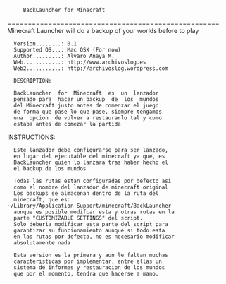       	 BackLauncher for Minecraft
====================================================
    Minecraft Launcher will do a backup of 
           your worlds before to play

      Version........: 0.1
      Supported OS...: Mac OSX (For now)
      Author.........: Alvaro Anaya M.
      Web............: http://www.archivoslog.es
      Web2...........: http://archivoslog.wordpress.com

      DESCRIPTION:

      BackLauncher  for  Minecraft  es  un  lanzador
      pensado para  hacer un backup  de  los  mundos
      del Minecraft justo antes de comenzar el juego
      de forma que pase lo que pase, siempre tengamos
      una  opcion  de volver a restaurarlo tal y como
      estaba antes de comezar la partida

 INSTRUCTIONS:

      Este lanzador debe configurarse para ser lanzado,
      en lugar del ejecutable del minecraft ya que, es
      BackLauncher quien lo lanzara tras haber hecho el
      el backup de los mundos

      Todas las rutas estan configuradas por defecto asi
      como el nombre del lanzador de minecraft original
      Los backups se almacenan dentro de la ruta del
      minecraft, que es:
  	~/Library/Application Support/minecraft/BackLauncher
      aunque es posible modifcar esta y otras rutas en la
      parte "CUSTOMIZABLE SETTINGS" del script.
      Solo deberia modificar esta parte del script para
      garantizar su funcionamiento aunque si todo esta
      en las rutas por defecto, no es necesario modificar
      absolutamente nada

      Esta version es la primera y aun le faltan muchas
      caracteristicas por implementar, entre ellas un
      sistema de informes y restauracion de los mundos
      que por el momento, tendra que hacerse a mano.
